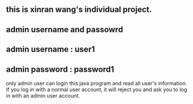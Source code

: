 ## this is xinran wang's individual project.
##  admin username and passowrd
## admin username : user1
## admin password : password1

only admin user can login
this java program and read
all user's information. If you 
log in with a normal user account, 
it will reject you and ask you to
log in with an admin user account.